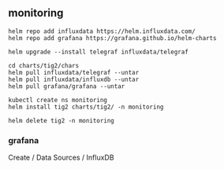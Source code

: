 #


## monitoring


```
helm repo add influxdata https://helm.influxdata.com/
helm repo add grafana https://grafana.github.io/helm-charts

helm upgrade --install telegraf influxdata/telegraf

cd charts/tig2/chars
helm pull influxdata/telegraf --untar
helm pull influxdata/influxdb --untar
helm pull grafana/grafana --untar

```


```
kubectl create ns monitoring
helm install tig2 charts/tig2/ -n monitoring

helm delete tig2 -n monitoring

```

### grafana

Create / Data Sources / InfluxDB 
















